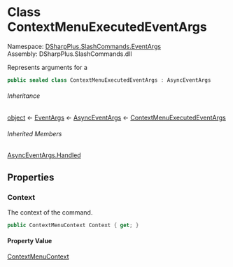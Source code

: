 # Class ContextMenuExecutedEventArgs

Namespace: [DSharpPlus.SlashCommands.EventArgs](DSharpPlus.SlashCommands.EventArgs.md)  
Assembly: DSharpPlus.SlashCommands.dll

Represents arguments for a <xref href="DSharpPlus.SlashCommands.SlashCommandsExtension.ContextMenuExecuted" data-throw-if-not-resolved="false"></xref>

```csharp
public sealed class ContextMenuExecutedEventArgs : AsyncEventArgs
```

###### Inheritance

[object](https://learn.microsoft.com/dotnet/api/system.object) ← 
[EventArgs](https://learn.microsoft.com/dotnet/api/system.eventargs) ← 
[AsyncEventArgs](DSharpPlus.AsyncEvents.AsyncEventArgs.md) ← 
[ContextMenuExecutedEventArgs](DSharpPlus.SlashCommands.EventArgs.ContextMenuExecutedEventArgs.md)

###### Inherited Members

[AsyncEventArgs.Handled](DSharpPlus.AsyncEvents.AsyncEventArgs.md\#DSharpPlus\_AsyncEvents\_AsyncEventArgs\_Handled)

## Properties

### <a id="DSharpPlus_SlashCommands_EventArgs_ContextMenuExecutedEventArgs_Context"></a>Context

The context of the command.

```csharp
public ContextMenuContext Context { get; }
```

#### Property Value

[ContextMenuContext](DSharpPlus.SlashCommands.ContextMenuContext.md)

